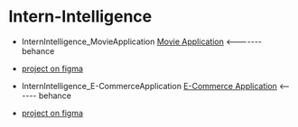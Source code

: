 # Intern-Intelligence
- InternIntelligence_MovieApplication
[Movie Application](https://www.behance.net/gallery/218890707/Movie-App) <------- behance
- [project on figma](https://www.figma.com/design/qoDriqn1jQXiHXOOkBjbWK/Movie-Application(Intern-Intelligence)?node-id=0-1&p=f&t=mZSp39RFs8mT8pGh-0)


- InternIntelligence_E-CommerceApplication
[E-Commerce Application](https://www.behance.net/gallery/220134405/HoodieHub) <------ behance
- [project on figma](https://www.figma.com/design/OtYrEV62bwrOvk5bzMT2cl/E-Commerce-Application?t=mZSp39RFs8mT8pGh-0)
